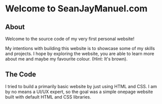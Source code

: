 # Welcome to SeanJayManuel.com

## About

Welcome to the source code of my very first personal website!

My intentions with building this website is to showcase some of my skills and projects. I hope by exploring the website, you are able to learn more about me and maybe my favourite colour. (Hint: It's brown).

## The Code

I tried to build a primarily basic website by just using HTML and CSS. I am by no means a UI/UX expert, so the goal was a simple onepage website built with default HTML and CSS libraries.
